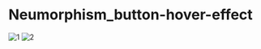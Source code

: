 # Neumorphism_button-hover-effect

![1](https://github.com/user-attachments/assets/75d90253-1f53-420a-87a9-7cd8bff1263c) ![2](https://github.com/user-attachments/assets/dbb3077f-87d2-43d8-8cc7-47b54f005db9)
